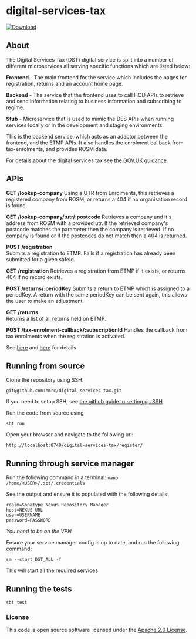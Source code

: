 
# digital-services-tax

[ ![Download](https://api.bintray.com/packages/hmrc/releases/digital-services-tax/images/download.svg) ](https://bintray.com/hmrc/releases/digital-services-tax/_latestVersion)

## About
The Digital Services Tax (DST) digital service is split into a number of different microservices all serving specific functions which are listed below:

**Frontend** - The main frontend for the service which includes the pages for registration, returns and an account home page.

**Backend** - The service that the frontend uses to call HOD APIs to retrieve and send information relating to business information and subscribing to regime.

**Stub** - Microservice that is used to mimic the DES APIs when running services locally or in the development and staging environments.

This is the backend service, which acts as an adaptor between the frontend, and the ETMP APIs. It also handles the enrolment callback from tax-enrolments, and provides ROSM data. 

For details about the digital services tax see [the GOV.UK guidance](https://www.gov.uk/government/consultations/digital-services-tax-draft-guidance)

## APIs

**GET  /lookup-company**
Using a UTR from Enrolments, this retrieves a registered company from ROSM, or returns a 404 if no organisation record is found.
               
**GET  /lookup-company/:utr/:postcode**
Retrieves a company and it's address from ROSM with a provided utr. If the retrieved company's postcode matches the parameter then the company is retrieved. If no company is found or if the postcodes do not match then a 404 is returned.  

**POST /registration**    
Submits a registration to ETMP. Fails if a registration has already been submitted for a given safeId.
             
**GET  /registration**
Retrieves a registration from ETMP if it exists, or returns 404 if no record exists.                 

**POST /returns/:periodKey**
Submits a return to ETMP which is assigned to a periodKey. A return with the same periodKey can be sent again, this allows the user to make an adjustment.

**GET  /returns**  
Returns a list of all returns held on ETMP.  

**POST /tax-enrolment-callback/:subscriptionId**
Handles the callback from tax enrolments when the registration is activated.    
   
See [here](https://github.com/HMRC/tax-enrolments#put-tax-enrolmentssubscriptionssubscriptionidissuer) and [here](https://github.com/HMRC/tax-enrolments#put-tax-enrolmentssubscriptionssubscriptionidsubscriber) for details

## Running from source
Clone the repository using SSH:

`git@github.com:hmrc/digital-services-tax.git`

If you need to setup SSH, see [the github guide to setting up SSH](https://help.github.com/articles/adding-a-new-ssh-key-to-your-github-account/)

Run the code from source using 

`sbt run`

Open your browser and navigate to the following url:

`http://localhost:8740/digital-services-tax/register/`

## Running through service manager

Run the following command in a terminal: `nano /home/<USER>/.sbt/.credentials`

See the output and ensure it is populated with the following details:

```
realm=Sonatype Nexus Repository Manager
host=NEXUS URL
user=USERNAME
password=PASSWORD
```

*You need to be on the VPN*

Ensure your service manager config is up to date, and run the following command:

`sm --start DST_ALL -f`

This will start all the required services

## Running the tests

    sbt test

### License

This code is open source software licensed under the [Apache 2.0 License]("http://www.apache.org/licenses/LICENSE-2.0.html").

